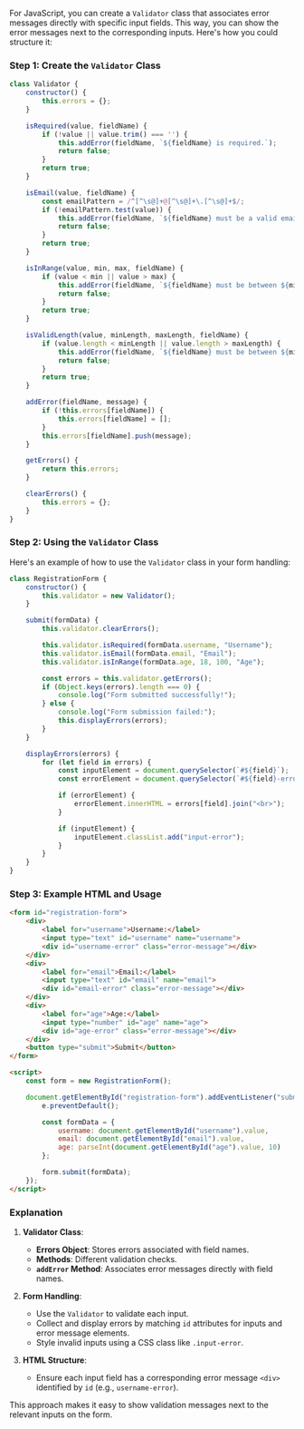For JavaScript, you can create a `Validator` class that associates error messages directly with specific input fields. This way, you can show the error messages next to the corresponding inputs. Here's how you could structure it:

### Step 1: Create the `Validator` Class

```javascript
class Validator {
    constructor() {
        this.errors = {};
    }

    isRequired(value, fieldName) {
        if (!value || value.trim() === '') {
            this.addError(fieldName, `${fieldName} is required.`);
            return false;
        }
        return true;
    }

    isEmail(value, fieldName) {
        const emailPattern = /^[^\s@]+@[^\s@]+\.[^\s@]+$/;
        if (!emailPattern.test(value)) {
            this.addError(fieldName, `${fieldName} must be a valid email address.`);
            return false;
        }
        return true;
    }

    isInRange(value, min, max, fieldName) {
        if (value < min || value > max) {
            this.addError(fieldName, `${fieldName} must be between ${min} and ${max}.`);
            return false;
        }
        return true;
    }

    isValidLength(value, minLength, maxLength, fieldName) {
        if (value.length < minLength || value.length > maxLength) {
            this.addError(fieldName, `${fieldName} must be between ${minLength} and ${maxLength} characters.`);
            return false;
        }
        return true;
    }

    addError(fieldName, message) {
        if (!this.errors[fieldName]) {
            this.errors[fieldName] = [];
        }
        this.errors[fieldName].push(message);
    }

    getErrors() {
        return this.errors;
    }

    clearErrors() {
        this.errors = {};
    }
}
```

### Step 2: Using the `Validator` Class

Here's an example of how to use the `Validator` class in your form handling:

```javascript
class RegistrationForm {
    constructor() {
        this.validator = new Validator();
    }

    submit(formData) {
        this.validator.clearErrors();

        this.validator.isRequired(formData.username, "Username");
        this.validator.isEmail(formData.email, "Email");
        this.validator.isInRange(formData.age, 18, 100, "Age");

        const errors = this.validator.getErrors();
        if (Object.keys(errors).length === 0) {
            console.log("Form submitted successfully!");
        } else {
            console.log("Form submission failed:");
            this.displayErrors(errors);
        }
    }

    displayErrors(errors) {
        for (let field in errors) {
            const inputElement = document.querySelector(`#${field}`);
            const errorElement = document.querySelector(`#${field}-error`);

            if (errorElement) {
                errorElement.innerHTML = errors[field].join("<br>");
            }

            if (inputElement) {
                inputElement.classList.add("input-error");
            }
        }
    }
}
```

### Step 3: Example HTML and Usage

```html
<form id="registration-form">
    <div>
        <label for="username">Username:</label>
        <input type="text" id="username" name="username">
        <div id="username-error" class="error-message"></div>
    </div>
    <div>
        <label for="email">Email:</label>
        <input type="text" id="email" name="email">
        <div id="email-error" class="error-message"></div>
    </div>
    <div>
        <label for="age">Age:</label>
        <input type="number" id="age" name="age">
        <div id="age-error" class="error-message"></div>
    </div>
    <button type="submit">Submit</button>
</form>

<script>
    const form = new RegistrationForm();

    document.getElementById("registration-form").addEventListener("submit", function (e) {
        e.preventDefault();

        const formData = {
            username: document.getElementById("username").value,
            email: document.getElementById("email").value,
            age: parseInt(document.getElementById("age").value, 10)
        };

        form.submit(formData);
    });
</script>
```

### Explanation

1. **Validator Class**:
    - **Errors Object**: Stores errors associated with field names.
    - **Methods**: Different validation checks.
    - **`addError` Method**: Associates error messages directly with field names.

2. **Form Handling**:
    - Use the `Validator` to validate each input.
    - Collect and display errors by matching `id` attributes for inputs and error message elements.
    - Style invalid inputs using a CSS class like `.input-error`.

3. **HTML Structure**:
    - Ensure each input field has a corresponding error message `<div>` identified by `id` (e.g., `username-error`).

This approach makes it easy to show validation messages next to the relevant inputs on the form.
